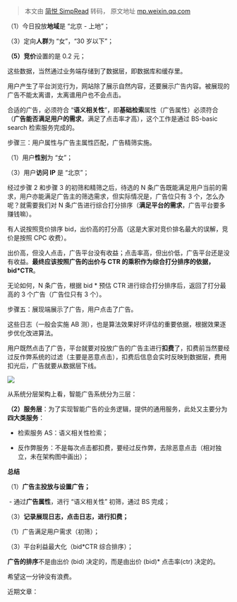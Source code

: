 > 本文由 [简悦 SimpRead](http://ksria.com/simpread/) 转码， 原文地址 [mp.weixin.qq.com](https://mp.weixin.qq.com/s?__biz=MjM5ODYxMDA5OQ==&mid=2651968287&idx=1&sn=9579823d656b4a0fa9be789d20762207&chksm=bd2d66c38a5aefd507cdf3876796584dab8b4e1c864fca6d779dc46a6968a22a0f3cb7fb6820&mpshare=1&scene=1&srcid=0714IY8xlRqrQfI6D4cJanp1&sharer_sharetime=1626229057951&sharer_shareid=7fece245937ac96f04f0fb8e1311fff1#rd)

（1）今日投放**地域**是 “北京 - 上地”；

（3）定向**人群**为 “女”，“30 岁以下”；

**（5）竞价**设置的是 0.2 元；

这些数据，当然通过业务端存储到了数据层，即数据库和缓存里。

用户产生了平台浏览行为，网站除了展示自然内容，还要展示广告内容。被展现的广告不能太离谱，太离谱用户也不会点击。

合适的广告，必须符合 “**语义相关性**”，即**基础检索**属性（广告属性）必须符合（**广告能否满足用户的需求**，满足了点击率才高），这个工作是通过 BS-basic search 检索服务完成的。

步骤三：用户属性与广告主属性匹配，广告精筛实施。

（1）用户**性别**为 “女”；

（3）用户**访问 IP** 是 “北京”；

经过步骤 2 和步骤 3 的初筛和精筛之后，待选的 N 条广告既能满足用户当前的需求，用户亦能满足广告主的筛选需求，但实际情况是，广告位只有 3 个，怎么办呢？就需要我们对 N 条广告进行综合打分排序（**满足平台的需求**，广告平台要多赚钱嘛）。

有人说按照竞价排序 bid，出价高的打分高（这是大家对竞价排名最大的误解，竞价是按照 CPC 收费）。

出价高，但没人点击，广告平台没有收益；点击率高，但出价低，广告平台还是没有收益。**最终应该按照广告的出价与 CTR 的乘积作为综合打分排序的依据，bid*CTR**。

无论如何，N 条广告，根据 bid * 预估 CTR 进行综合打分排序后，返回了打分最高的 3 个广告（广告位只有 3 个）。

步骤五：展现端展示了广告，用户点击了广告。

这些日志（一般会实施 AB 测），也是算法效果好坏评估的重要依据，根据效果逐步优化改进算法。

用户既然点击了广告，平台就要对投放广告的广告主进行**扣费**了，扣费前当然要经过反作弊系统的过滤（主要是恶意点击），扣费后信息会实时反映到数据层，费用扣光后，广告就要从数据层下线。

![](https://mmbiz.qpic.cn/mmbiz/YrezxckhYOyibgqU1ghRj2UnSXyd7EBK4bIicxicMjVBg0YxmkiaNdbdkkBBhj1H3TUxgdONG4QOYYHwFXAnrsc4HQ/640)

从系统分层架构上看，智能广告系统分为三层：

**（2）服务层**：为了实现智能广告的业务逻辑，提供的通用服务，此处又主要分为**四大类服务**：

- 检索服务 AS：语义相关性检索；

- 反作弊服务：不是每次点击都扣费，要经过反作弊，去除恶意点击（相对独立，未在架构图中画出）；

**总结**

（1）**广告主投放与设置广告；**

 - 通过**广告属性**，进行 “语义相关性” 初筛，通过 BS 完成；

（3）**记录展现日志，点击日志，进行扣费；**

（1）广告满足用户需求（初筛）；

（3）平台利益最大化（bid*CTR 综合排序）；

**广告的排序**不是由出价 (bid) 决定的，而是由出价 (bid)* 点击率(ctr) 决定的。

希望这一分钟没有浪费。

近期文章：